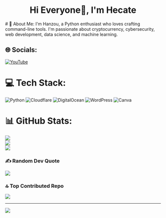 <h1 align="center">Hi Everyone👋, I'm Hecate</h1>
# 💫 About Me:
I'm Hanzou, a Python enthusiast who loves crafting command-line tools. I'm passionate about cryptocurrency, cybersecurity, web development, data science, and machine learning.


## 🌐 Socials:
[![YouTube](https://img.shields.io/badge/YouTube-%23FF0000.svg?logo=YouTube&logoColor=white)](https://youtube.com/@@imhecate) 

# 💻 Tech Stack:
![Python](https://img.shields.io/badge/python-3670A0?style=for-the-badge&logo=python&logoColor=ffdd54) ![Cloudflare](https://img.shields.io/badge/Cloudflare-F38020?style=for-the-badge&logo=Cloudflare&logoColor=white) ![DigitalOcean](https://img.shields.io/badge/DigitalOcean-%230167ff.svg?style=for-the-badge&logo=digitalOcean&logoColor=white) ![WordPress](https://img.shields.io/badge/WordPress-%23117AC9.svg?style=for-the-badge&logo=WordPress&logoColor=white) ![Canva](https://img.shields.io/badge/Canva-%2300C4CC.svg?style=for-the-badge&logo=Canva&logoColor=white)
# 📊 GitHub Stats:
![](https://github-readme-stats.vercel.app/api?username=Dill1337&theme=dark&hide_border=false&include_all_commits=true&count_private=false)<br/>
![](https://github-readme-streak-stats.herokuapp.com/?user=Dill1337&theme=dark&hide_border=false)<br/>
![](https://github-readme-stats.vercel.app/api/top-langs/?username=Dill1337&theme=dark&hide_border=false&include_all_commits=true&count_private=false&layout=compact)

### ✍️ Random Dev Quote
![](https://quotes-github-readme.vercel.app/api?type=horizontal&theme=radical)

### 🔝 Top Contributed Repo
![](https://github-contributor-stats.vercel.app/api?username=Dill1337&limit=5&theme=dark&combine_all_yearly_contributions=true)

---
[![](https://visitcount.itsvg.in/api?id=Dill1337&icon=0&color=0)](https://visitcount.itsvg.in)

<!-- Proudly created with GPRM ( https://gprm.itsvg.in ) -->
